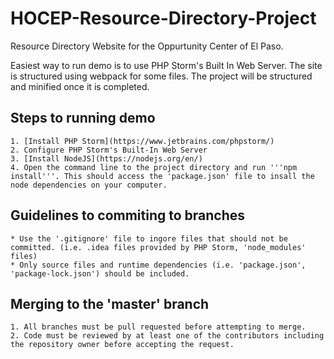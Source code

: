 # HOCEP-Resource-Directory-Project
Resource Directory Website for the Oppurtunity Center of El Paso.

Easiest way to run demo is to use PHP Storm's Built In Web Server.
The site is structured using webpack for some files. The project will be structured and minified once it is completed.

## Steps to running demo
	1. [Install PHP Storm](https://www.jetbrains.com/phpstorm/)
	2. Configure PHP Storm's Built-In Web Server
	3. [Install NodeJS](https://nodejs.org/en/)
	4. Open the command line to the project directory and run '''npm install'''. This should access the 'package.json' file to insall the node dependencies on your computer.

## Guidelines to commiting to branches
	* Use the '.gitignore' file to ingore files that should not be committed. (i.e. .idea files provided by PHP Storm, 'node_modules' files)
	* Only source files and runtime dependencies (i.e. 'package.json', 'package-lock.json') should be included.

## Merging to the 'master' branch
	1. All branches must be pull requested before attempting to merge.
	2. Code must be reviewed by at least one of the contributors including the repository owner before accepting the request.